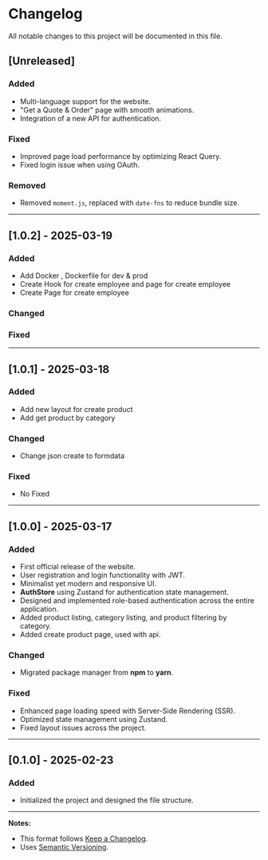 # Changelog

All notable changes to this project will be documented in this file.

## [Unreleased]

### Added

- Multi-language support for the website.
- "Get a Quote & Order" page with smooth animations.
- Integration of a new API for authentication.

### Fixed

- Improved page load performance by optimizing React Query.
- Fixed login issue when using OAuth.

### Removed

- Removed `moment.js`, replaced with `date-fns` to reduce bundle size.

---

## [1.0.2] - 2025-03-19

### Added

- Add Docker , Dockerfile for dev & prod
- Create Hook for create employee and page for create employee
- Create Page for create employee

### Changed

### Fixed

---

## [1.0.1] - 2025-03-18

### Added

- Add new layout for create product
- Add get product by category

### Changed

- Change json create to formdata

### Fixed

- No Fixed

---

## [1.0.0] - 2025-03-17

### Added

- First official release of the website.
- User registration and login functionality with JWT.
- Minimalist yet modern and responsive UI.
- **AuthStore** using Zustand for authentication state management.
- Designed and implemented role-based authentication across the entire application.
- Added product listing, category listing, and product filtering by category.
- Added create product page, used with api.

### Changed

- Migrated package manager from **npm** to **yarn**.

### Fixed

- Enhanced page loading speed with Server-Side Rendering (SSR).
- Optimized state management using Zustand.
- Fixed layout issues across the project.

---

## [0.1.0] - 2025-02-23

### Added

- Initialized the project and designed the file structure.

---

**Notes:**

- This format follows [Keep a Changelog](https://keepachangelog.com/).
- Uses [Semantic Versioning](https://semver.org/).
